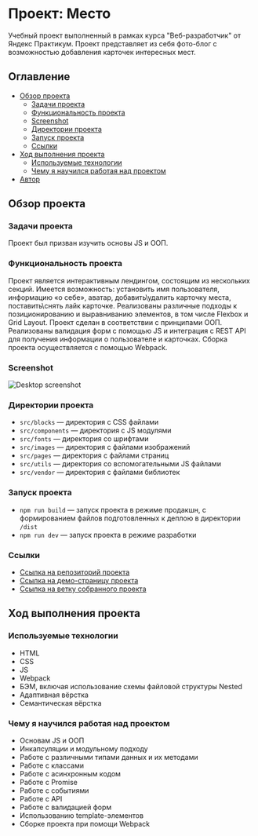 # Проект: Место

Учебный проект выполненный в рамках курса "Веб-разработчик" от Яндекс Практикум. Проект представляет из себя фото-блог с возможностью добавления карточек интересных мест.

## Оглавление

- [Обзор проекта](#обзор-проекта)
  - [Задачи проекта](#задачи-проекта)
  - [Функциональность проекта](#функциональность-проекта)
  - [Screenshot](#screenshot)
  - [Директории проекта](#директории-проекта)
  - [Запуск проекта](#запуск-проекта)
  - [Ссылки](#ссылки)
- [Ход выполнения проекта](#ход-выполнения-проекта)
  - [Используемые технологии](#используемые-технологии)
  - [Чему я научился работая над проектом](#чему-я-научился-работая-над-проектом)
- [Автор](#автор)

## Обзор проекта

### Задачи проекта

Проект был призван изучить основы JS и ООП.

### Функциональность проекта

Проект является интерактивным лендингом, состоящим из нескольких секций. Имеется возможность: установить имя пользователя, информацию «о себе», аватар, добавить\удалить карточку места, поставить\снять лайк карточке. Реализованы различные подходы к позиционированию и выравниванию элементов, в том числе Flexbox и Grid Layout. Проект сделан в соответствии с принципами ООП. Реализованы валидация форм с помощью JS и интеграция с REST API для получения информации о пользователе и карточках. Сборка проекта осуществляется с помощью Webpack.

### Screenshot

![Desktop screenshot](./screenshot/mesto_1.png)

### Директории проекта

- `src/blocks` — директория с CSS файлами
- `src/components` — директория с JS модулями
- `src/fonts` — директория со шрифтами
- `src/images` — директория с файлами изображений
- `src/pages` — директория с файлами страниц
- `src/utils` — директория со вспомогательными JS файлами
- `src/vendor` — директория с файлами библиотек

### Запуск проекта

- `npm run build` — запуск проекта в режиме продакшн, с формированием файлов подготовленных к деплою в директории `/dist`
- `npm run dev` — запуск проекта в режиме разработки

### Ссылки

- [Ссылка на репозиторий проекта](https://github.com/Bjorn86/mesto)
- [Ссылка на демо-страницу проекта](https://bjorn86.github.io/mesto/)
- [Ссылка на ветку собранного проекта](https://github.com/Bjorn86/mesto/tree/gh-pages)

## Ход выполнения проекта

### Используемые технологии

- HTML
- CSS
- JS
- Webpack
- БЭМ, включая использование схемы файловой структуры Nested
- Адаптивная вёрстка
- Семантическая вёрстка

### Чему я научился работая над проектом

- Основам JS и ООП
- Инкапсуляции и модульному подходу
- Работе с различными типами данных и их методами
- Работе с классами
- Работе с асинхронным кодом
- Работе с Promise
- Работе с событиями
- Работе с API
- Работе с валидацией форм
- Использованию template-элементов
- Сборке проекта при помощи Webpack


